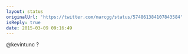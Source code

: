 ```yaml
---
layout: status
originalUrl: 'https://twitter.com/marcgg/status/574861384107843584'
isReply: true
date: 2015-03-09 09:16:49
---
```


@kevintunc ?
